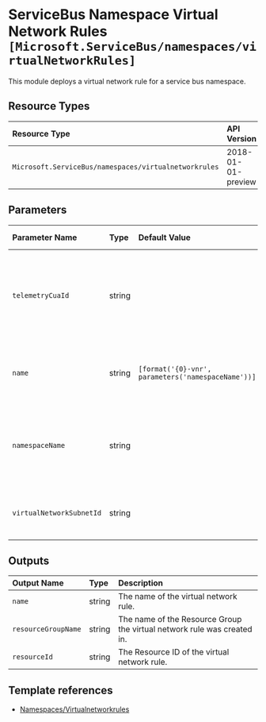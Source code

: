# ServiceBus Namespace Virtual Network Rules `[Microsoft.ServiceBus/namespaces/virtualNetworkRules]`

This module deploys a virtual network rule for a service bus namespace.

## Resource Types

| Resource Type | API Version |
| :-- | :-- |
| `Microsoft.ServiceBus/namespaces/virtualnetworkrules` | 2018-01-01-preview |

## Parameters

| Parameter Name | Type | Default Value | Possible Values | Description |
| :-- | :-- | :-- | :-- | :-- |
| `telemetryCuaId` | string |  |  | Optional. Customer Usage Attribution ID (GUID). This GUID must be previously registered |
| `name` | string | `[format('{0}-vnr', parameters('namespaceName'))]` |  | Optional. The name of the virtual network rule |
| `namespaceName` | string |  |  | Required. Name of the parent Service Bus Namespace for the Service Bus Queue. |
| `virtualNetworkSubnetId` | string |  |  | Required. Resource ID of Virtual Network Subnet |

## Outputs

| Output Name | Type | Description |
| :-- | :-- | :-- |
| `name` | string | The name of the virtual network rule. |
| `resourceGroupName` | string | The name of the Resource Group the virtual network rule was created in. |
| `resourceId` | string | The Resource ID of the virtual network rule. |

## Template references

- [Namespaces/Virtualnetworkrules](https://docs.microsoft.com/en-us/azure/templates/Microsoft.ServiceBus/2018-01-01-preview/namespaces/virtualnetworkrules)
